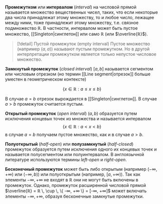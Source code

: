 
**Промежутком** или **интервалом** (*interval*) на числовой прямой называется множество вещественных чисел, таких, что если некоторые два числа принадлежат этому множеству, то и любое число, лежащее между ними, тоже принадлежит этому множеству, т.е. связное подмножество $ℝ$. В частности, интервалом может быть пустое множество, [[Singleton|синглетон]] или само $ℝ$ (или $\overline{ℝ}$).

>[!detail] Пустой промежуток (empty interval)
>Пустое множество (например $(a, a)$) называют пустым промежутком. Но в другой интерпретации промежутком является только непустое числовое множество.

**Замкнутый промежуток** (*closed interval*) $[a, b]$ называется сегментом или числовым отрезком (но термин [[Line segment|отрезок]] больше уместен в геометрическом контексте)

$$
\{ x \in ℝ: a ≤ x ≤ b \}
$$

В случае $a = b$ отрезок вырождается в [[Singleton|синглетон]]. В случае $a > b$ промежуток считается пустым.

**Открытый промежуток** (*open interval*) $(a, b)$ образуется путем исключения концевых точек из множества и называется интервалом
$$
\{ x \in ℝ: a < x < b \}
$$
в случае $a = b$ получаем пустое множество, как и в случае $a > b$. 

**Полуоткрытый** (*half-open*) или **полузамкнутый** (*half-closed*) промежуток образуется путем исключения одного их концевых точек и называется полусегментом или полуинтервалом. В англоязычной литературе используются термины *left-open* и *right-open*.

**Бесконечный промежуток** может быть либо открытым (например $(-∞, +∞)$ или $(-∞, b)$) или полуоткрытым (например, $[a, +∞$)). Так как элементы $-∞, +∞$ не входят в $ℝ$ они не могут быть включены в промежуток. Однако, промежуток расширенной числовой прямой $\overline{ℝ} = ℝ \, \cup \, \{ -∞, +∞ \} = [-∞, +∞]$ может включать элементы $-∞, +∞$, образуя бесконечные замкнутые промежутки.
